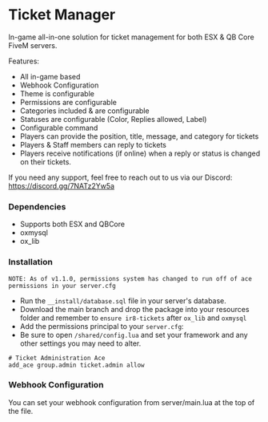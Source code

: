 # Ticket Manager

In-game all-in-one solution for ticket management for both ESX & QB Core FiveM servers.

Features:

- All in-game based
- Webhook Configuration
- Theme is configurable
- Permissions are configurable
- Categories included & are configurable
- Statuses are configurable (Color, Replies allowed, Label)
- Configurable command
- Players can provide the position, title, message, and category for tickets
- Players & Staff members can reply to tickets
- Players receive notifications (if online) when a reply or status is changed on their tickets.

If you need any support, feel free to reach out to us via our Discord: https://discord.gg/7NATz2Yw5a

### Dependencies

- Supports both ESX and QBCore
- oxmysql
- ox_lib

### Installation

`NOTE: As of v1.1.0, permissions system has changed to run off of ace permissions in your server.cfg`

- Run the `__install/database.sql` file in your server's database.
- Download the main branch and drop the package into your resources folder and remember to `ensure ir8-tickets` after `ox_lib` and `oxmysql`
- Add the permissions principal to your `server.cfg`:
- Be sure to open `/shared/config.lua` and set your framework and any other settings you may need to alter.

```
# Ticket Administration Ace
add_ace group.admin ticket.admin allow
```

### Webhook Configuration

You can set your webhook configuration from server/main.lua at the top of the file.